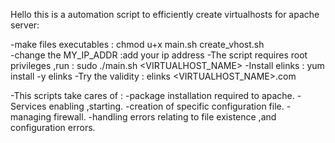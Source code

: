 Hello this is a automation script to efficiently create virtualhosts for apache server:

-make files executables : chmod u+x main.sh create_vhost.sh  
-change the MY_IP_ADDR :add your ip address
-The script requires root privileges ,run :  sudo ./main.sh <VIRTUALHOST_NAME>
-Install elinks : yum install -y elinks
-Try the validity : elinks <VIRTUALHOST_NAME>.com

-This scripts take cares of :
-package installation required to apache.
-Services enabling ,starting.
-creation of specific configuration file.
-managing  firewall.
-handling errors relating to file existence ,and configuration errors.

